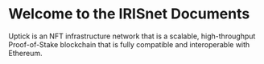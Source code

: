 # Welcome to the IRISnet Documents


Uptick is an NFT infrastructure network that is a scalable, high-throughput Proof-of-Stake blockchain that is fully compatible and interoperable with Ethereum.